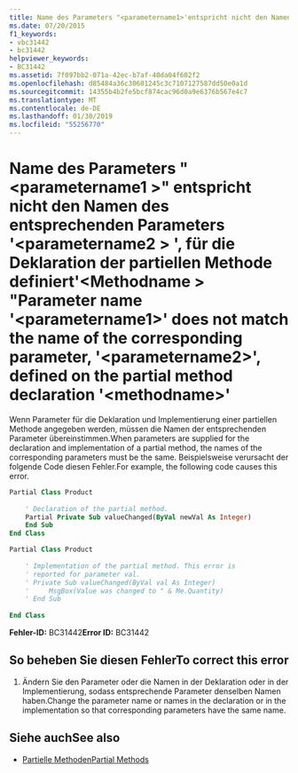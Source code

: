 ```yaml
---
title: Name des Parameters "<parametername1>'entspricht nicht den Namen des entsprechenden Parameters'<parametername2>", für die Deklaration der partiellen Methode definiert"<methodname>"
ms.date: 07/20/2015
f1_keywords:
- vbc31442
- bc31442
helpviewer_keywords:
- BC31442
ms.assetid: 7f097bb2-071a-42ec-b7af-40da04f602f2
ms.openlocfilehash: d85484a36c30601245c3c7107127587dd50e0a1d
ms.sourcegitcommit: 14355b4b2fe5bcf874cac96d0a9e6376b567e4c7
ms.translationtype: MT
ms.contentlocale: de-DE
ms.lasthandoff: 01/30/2019
ms.locfileid: "55256770"
---
```

# <a name="parameter-name-parametername1-does-not-match-the-name-of-the-corresponding-parameter-parametername2-defined-on-the-partial-method-declaration-methodname"></a><span data-ttu-id="c90a5-102">Name des Parameters "\<parametername1 >" entspricht nicht den Namen des entsprechenden Parameters '\<parametername2 > ', für die Deklaration der partiellen Methode definiert'\<Methodname > "</span><span class="sxs-lookup"><span data-stu-id="c90a5-102">Parameter name '\<parametername1>' does not match the name of the corresponding parameter, '\<parametername2>', defined on the partial method declaration '\<methodname>'</span></span>
<span data-ttu-id="c90a5-103">Wenn Parameter für die Deklaration und Implementierung einer partiellen Methode angegeben werden, müssen die Namen der entsprechenden Parameter übereinstimmen.</span><span class="sxs-lookup"><span data-stu-id="c90a5-103">When parameters are supplied for the declaration and implementation of a partial method, the names of the corresponding parameters must be the same.</span></span> <span data-ttu-id="c90a5-104">Beispielsweise verursacht der folgende Code diesen Fehler.</span><span class="sxs-lookup"><span data-stu-id="c90a5-104">For example, the following code causes this error.</span></span>  
  
```vb  
Partial Class Product  
  
    ' Declaration of the partial method.  
    Partial Private Sub valueChanged(ByVal newVal As Integer)  
    End Sub  
End Class  
```  
  
```vb  
Partial Class Product  
  
    ' Implementation of the partial method. This error is  
    ' reported for parameter val.  
    ' Private Sub valueChanged(ByVal val As Integer)  
    '     MsgBox(Value was changed to " & Me.Quantity)  
    ' End Sub  
  
End Class  
```  
  
 <span data-ttu-id="c90a5-105">**Fehler-ID:** BC31442</span><span class="sxs-lookup"><span data-stu-id="c90a5-105">**Error ID:** BC31442</span></span>  
  
## <a name="to-correct-this-error"></a><span data-ttu-id="c90a5-106">So beheben Sie diesen Fehler</span><span class="sxs-lookup"><span data-stu-id="c90a5-106">To correct this error</span></span>  
  
1.  <span data-ttu-id="c90a5-107">Ändern Sie den Parameter oder die Namen in der Deklaration oder in der Implementierung, sodass entsprechende Parameter denselben Namen haben.</span><span class="sxs-lookup"><span data-stu-id="c90a5-107">Change the parameter name or names in the declaration or in the implementation so that corresponding parameters have the same name.</span></span>  
  
## <a name="see-also"></a><span data-ttu-id="c90a5-108">Siehe auch</span><span class="sxs-lookup"><span data-stu-id="c90a5-108">See also</span></span>
- [<span data-ttu-id="c90a5-109">Partielle Methoden</span><span class="sxs-lookup"><span data-stu-id="c90a5-109">Partial Methods</span></span>](../../visual-basic/programming-guide/language-features/procedures/partial-methods.md)
